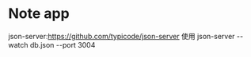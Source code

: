 # Note app
json-server:https://github.com/typicode/json-server
使用 json-server --watch db.json --port 3004
